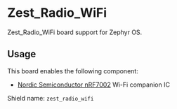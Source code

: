 # Zest_Radio_WiFi

Zest_Radio_WiFi board support for Zephyr OS.

## Usage

This board enables the following component:

- [Nordic Semiconductor nRF7002](https://www.nordicsemi.com/Products/nRF7002) Wi-Fi companion IC

Shield name: `zest_radio_wifi`
